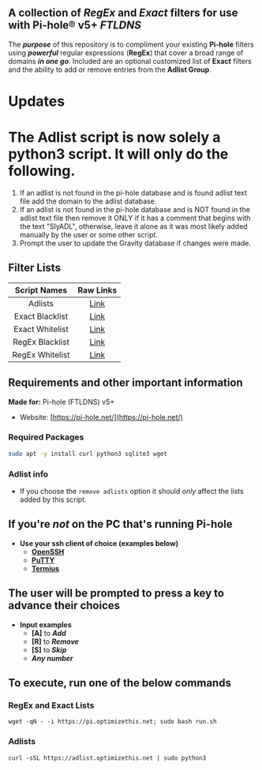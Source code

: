 ## A collection of *RegEx* and *Exact* filters for use with Pi-hole® v5+ *FTLDNS*

The ***purpose*** of this repository is to compliment your existing **Pi-hole** filters using ***powerful*** regular expressions (**RegEx**) that cover a broad range of domains ***in one go***. Included are an optional customized list of **Exact** filters and the ability to add or remove entries from the **Adlist Group**.

# Updates
# The Adlist script is now solely a python3 script. It will only do the following.
  1. If an adlist is not found in the pi-hole database and is found adlist text file add the domain to the adlist database.
  2. If an adlist is not found in the pi-hole database and is NOT found in the adlist text file then remove it ONLY if it has a comment that begins with the text "SlyADL", otherwise, leave it alone as it was most likely added manually by the user or some other script.
  3. Prompt the user to update the Gravity database if changes were made.

## Filter Lists

| Script Names | Raw Links |
| :----: | :----: |
| Adlists | [Link](https://raw.githubusercontent.com/slyfox1186/pihole-regex/main/domains/adlist/adlists.txt) |
| Exact Blacklist | [Link](https://raw.githubusercontent.com/slyfox1186/pihole-regex/main/domains/blacklist/exact-blacklist.txt) |
| Exact Whitelist | [Link](https://raw.githubusercontent.com/slyfox1186/pihole-regex/main/domains/whitelist/exact-whitelist.txt) |
| RegEx Blacklist | [Link](https://raw.githubusercontent.com/slyfox1186/pihole-regex/main/domains/blacklist/regex-blacklist.txt) |
| RegEx Whitelist | [Link](https://raw.githubusercontent.com/slyfox1186/pihole-regex/main/domains/whitelist/regex-whitelist.txt) |

## Requirements and other important information
**Made for:** Pi-hole (FTLDNS) v5+
  - Website: [https://pi-hole.net/](https://pi-hole.net/)

### Required Packages
```bash
sudo apt -y install curl python3 sqlite3 wget
```

### Adlist info
  - If you choose the `remove adlists` option it should *only* affect the lists added by this script.


## If you're *not* on the PC that's running Pi-hole
* **Use your ssh client of choice (examples below)**
  - **[OpenSSH](https://www.openssh.com/)**
  - **[PuTTY](https://www.putty.org/)**
  - **[Termius](https://termius.com/)**

## **The user will be prompted to press a key to advance their choices**
* **Input examples**
  - **[A]** to ***Add***
  - **[R]** to ***Remove***
  - **[S]** to ***Skip***
  - ***Any number***

## To execute, run one of the below commands

### RegEx and Exact Lists
```
wget -qN - -i https://pi.optimizethis.net; sudo bash run.sh
```
### Adlists
```
curl -sSL https://adlist.optimizethis.net | sudo python3
```
